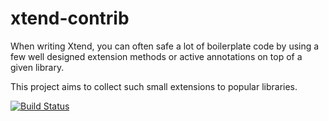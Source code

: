 xtend-contrib
=================

When writing Xtend, you can often safe a lot of boilerplate code
by using a few well designed extension methods or active annotations on top of a given library.

This project aims to collect such small extensions to popular libraries.

[![Build Status](https://oehme.ci.cloudbees.com/job/xtend-contrib/badge/icon)](https://oehme.ci.cloudbees.com/job/xtend-contrib/)
